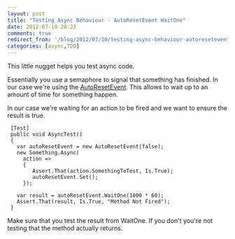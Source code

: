 ```yaml
---
layout: post
title: "Testing Async Behaviour - AutoResetEvent WaitOne"
date: 2012-07-10 20:23
comments: true
redirect_from: '/blog/2012/07/10/testing-async-behaviour-autoresetevent-waitone/'
categories: [async,TDD]
---
```


This little nugget helps you test async code. 


Essentially you use a semaphore to signal that something has finished. In our case we're using the [AutoResetEvent][1]. This allows to wait up to an amount of time for something happen.

In our case we're waiting for an action to be fired and we want to ensure the result is true.

     [Test]
     public void AsyncTest()
     {
       var autoResetEvent = new AutoResetEvent(false);
       new Something.Async(
         action =>
         {
            Assert.That(action.SomethingToTest, Is.True);
            autoResetEvent.Set();
         });
     
       var result = autoResetEvent.WaitOne(1000 * 60);
       Assert.That(result, Is.True, "Method Not Fired");
     } 

Make sure that you test the result from WaitOne. If you don't you're not testing that the method actually returns.

 [1]: http://msdn.microsoft.com/en-us/library/system.threading.autoresetevent.aspx  